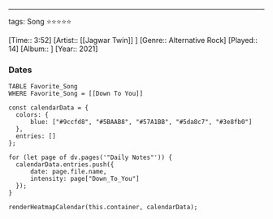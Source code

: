 ---
tags: Song ⭐⭐⭐⭐⭐ 

[Time:: 3:52]
[Artist:: [[Jagwar Twin]] ]
[Genre:: Alternative Rock]
[Played:: 14]
[Album:: ]
[Year:: 2021]
### Dates
````dataview
TABLE Favorite_Song
WHERE Favorite_Song = [[Down To You]]
````
  ```dataviewjs
const calendarData = { 
	colors: { 
		blue: ["#9ccfd8", "#5BAAB8", "#57A1BB", "#5da8c7", "#3e8fb0"] 
	}, 
	entries: [] 
}; 

for (let page of dv.pages('"Daily Notes"')) { 
	calendarData.entries.push({ 
		date: page.file.name, 
		intensity: page["Down_To_You"]
	}); 
} 

renderHeatmapCalendar(this.container, calendarData);
```
